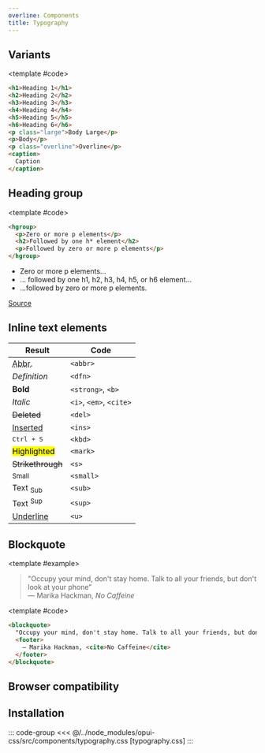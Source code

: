 ```yaml
---
overline: Components
title: Typography
---
```


<script setup>
import Example from "../../.vitepress/theme/app/components/Example.vue"
import Baseline from "../../.vitepress/theme/app/components/Baseline.vue"
import Alert from "../../.vitepress/theme/app/components/Alert.vue";
</script>

## Variants

<Example>
<template #example>
<h1>Heading 1</h1>
<h2>Heading 2</h2>
<h3>Heading 3</h3>
<h4>Heading 4</h4>
<h5>Heading 5</h5>
<h6>Heading 6</h6>
<p class="large">Body Large</p>
<p>Body</p>
<p class="overline">Overline</p>
<caption>Caption</caption>

</template>

<template #code>

```html
<h1>Heading 1</h1>
<h2>Heading 2</h2>
<h3>Heading 3</h3>
<h4>Heading 4</h4>
<h5>Heading 5</h5>
<h6>Heading 6</h6>
<p class="large">Body Large</p>
<p>Body</p>
<p class="overline">Overline</p>
<caption>
  Caption
</caption>
```

  </template>
</Example>

## Heading group

<Example>
<template #example>
<hgroup>
  <p>Zero or more p elements</p>
  <h2>Followed by one h* element</h2>
  <p>Followed by zero or more p elements</p>
</hgroup>
</template>

<template #code>

```html
<hgroup>
  <p>Zero or more p elements</p>
  <h2>Followed by one h* element</h2>
  <p>Followed by zero or more p elements</p>
</hgroup>
```

</template>
</Example>

<div class="not-rich-text">
<Alert>
<template #title>
<code>&lt;hgroup&gt;</code> spec
</template>

<div class="rich-text">

- Zero or more p elements...
- ... followed by one h1, h2, h3, h4, h5, or h6 element...
- ...followed by zero or more p elements.

[Source](https://html.spec.whatwg.org/multipage/sections.html#the-hgroup-element)

</div>
</Alert>
</div>

## Inline text elements

<div class="not-rich-text">

| Result                                  | Code                    |
| --------------------------------------- | ----------------------- |
| <abbr title="Abbreviation">Abbr.</abbr> | `<abbr>`                |
| <dfn title="Title">Definition</dfn>     | `<dfn>`                 |
| <strong>Bold</strong>                   | `<strong>`, `<b>`       |
| <i>Italic</i>                           | `<i>`, `<em>`, `<cite>` |
| <del>Deleted</del>                      | `<del>`                 |
| <ins>Inserted</ins>                     | `<ins>`                 |
| <kbd>Ctrl + S</kbd>                     | `<kbd>`                 |
| <mark>Highlighted</mark>                | `<mark>`                |
| <s>Strikethrough</s>                    | `<s>`                   |
| <small>Small</small>                    | `<small>`               |
| Text <sub>Sub</sub>                     | `<sub>`                 |
| Text <sup>Sup</sup>                     | `<sup>`                 |
| <u>Underline</u>                        | `<u>`                   |

</div>

## Blockquote

<Example>

<template #example>

<blockquote>
  "Occupy your mind, don't stay home. Talk to all your friends, but don't look at your phone”
  <footer>
    — Marika Hackman, <cite>No Caffeine</cite>
  </footer>
</blockquote>

</template>

<template #code>

<!-- prettier-ignore -->
```html
<blockquote>
  "Occupy your mind, don't stay home. Talk to all your friends, but don't look at your phone”
  <footer>
    — Marika Hackman, <cite>No Caffeine</cite>
  </footer>
</blockquote>
```

</template>
</Example>

## Browser compatibility

<Baseline :ids="['box-decoration-break', 'scope', 'light-dark','color-mix']" />

## Installation

::: code-group
<<< @/../node_modules/opui-css/src/components/typography.css [typography.css]
:::
